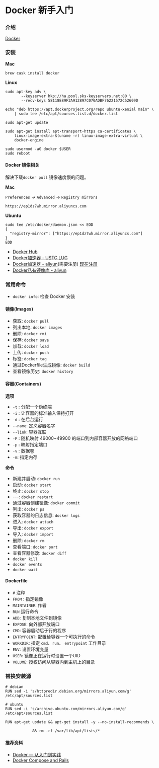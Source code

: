 #  Docker 新手入门

### 介绍

[Docker](https://www.docker.com/)

### 安装

**Mac**

	brew cask install docker
	
**Linux**

	sudo apt-key adv \
           --keyserver hkp://ha.pool.sks-keyservers.net:80 \
           --recv-keys 58118E89F3A912897C070ADBF76221572C52609D

	echo "deb https://apt.dockerproject.org/repo ubuntu-xenial main" \
	    | sudo tee /etc/apt/sources.list.d/docker.list
	
	sudo apt-get update
	
	sudo apt-get install apt-transport-https ca-certificates \
		linux-image-extra-$(uname -r) linux-image-extra-virtual \
    	docker-engine

	sudo usermod -aG docker $USER
	sudo reboot
	
	

#### Docker 镜像相关

解决下载`docker pull` 镜像速度慢的问题。

**Mac**

`Preferences` -> `Advanced` -> `Registry mirrors`

`https://ep1dz7wh.mirror.aliyuncs.com`


**Ubuntu**

	sudo tee /etc/docker/daemon.json << EOD
	{
	  "registry-mirror": ["https://ep1dz7wh.mirror.aliyuncs.com"]
	}
	EOD

* [Docker Hub](https://hub.docker.com/)
* [Docker加速器 - USTC LUG](https://lug.ustc.edu.cn/wiki/mirrors/help/docker)
* [Docker加速器 - aliyun](dev.aliyun.com)(需要注册) [现在注册](https://cr.console.aliyun.com/)
* [Docker私有镜像库 - aliyun](https://help.aliyun.com/knowledge_detail/40557.html)


### 常用命令

* `docker info`: 检查 Docker 安装

#### 镜像(Images)

* 获取: `docker pull`
* 列出本地: `docker images`
* 删除: `docker rmi`
* 保存: `docker save`
* 加载: `docker load`
* 上传: `docker push`
* 标签: `docker tag`
* 通过Dockerfile生成镜像: `docker build`
* 查看镜像历史: `docker history`

#### 容器(Containers)

**选项**

* `-t` : 分配一个伪终端
* `-i` : 让容器的标准输入保持打开
* `-d` : 在后台运行
* `--name`:  定义容器名字
* `--link`: 容器互联
* `-P` : 随机映射 49000~49900 的端口到内部容器开放的网络端口
* `-p` : 映射指定端口
* `-v` : 数据卷
* `-m`: 指定内存

**命令**

* 新建并启动: `docker run`
* 启动: `docker start`
* 终止: `docker stop`
* ---: `docker restart`
* 通过容器创建镜像: `docker commit`
* 列出: `docker ps`
* 获取容器的日志信息: `docker logs`
* 进入: `docker attach`
* 导出: `docker export`
* 导入: `docker import`
* 删除: `docker rm`
* 查看端口: `docker port`
* 查看容器修改: `docker diff`
* `docker kill`
* `docker events`
* `docker wait`


#### Dockerfile

* `#` 注释
* `FROM` : 指定镜像
* `MAINTAINER`: 作者
* `RUN` 运行命令
* `ADD`: 复制本地文件到镜像
* `EXPOSE`: 向外部开放端口
* `CMD`: 容器启动后于行的程序
* `ENTRYPOINT`: 配置给容器一个可执行的命令
* `WORKDIR`: 指定 `cmd`、`run`、 `entrypoint` 工作目录
* `ENV`: 设置环境变量
* `USER`: 镜像正在运行时设置一个UID
* `VOLUME`: 授权访问从容器内到主机上的目录



### 替换安装源

	# debian
	RUN sed -i 's/httpredir.debian.org/mirrors.aliyun.com/g' /etc/apt/sources.list
	
	# ubuntu
	RUN sed -i 's/archive.ubuntu.com/mirrors.aliyun.com/g' /etc/apt/sources.list
	
	RUN apt-get update && apt-get install -y --no-install-recommends \
	
				&& rm -rf /var/lib/apt/lists/*
	
	



#### 推荐资料

* [Docker — 从入门到实践](https://www.gitbook.com/book/yeasy/docker_practice/details)
* [Docker Compose and Rails](https://docs.docker.com/compose/rails/)
